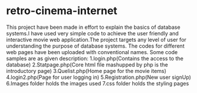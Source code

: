 # retro-cinema-internet
This project have been made in effort to explain the basics of database systems.I have used very simple code to achieve the user friendly and interactive movie web application.The project targets any level of user for understanding the purpose of database systems.
The codes for different web pages have been uploaded with conventional names.
Some code samples are as given description:
1.login.php(Contains the access to the database)
2.Statpage.php(Core html file mashupped by php is the introductory page)
3.Quelist.php(Home page for the movie items)
4.login2.php(Page for user logging in)
5.Registration.php(New user signUp)
6.Images folder holds the images used
7.css folder holds the styling pages
